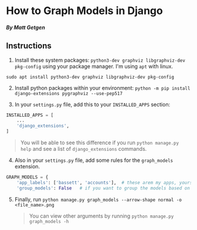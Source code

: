 # How to Graph Models in Django
#### _By Matt Getgen_

## Instructions

1. Install these system packages: `python3-dev graphviz libgraphviz-dev pkg-config` using your package 
manager. I'm using `apt` with linux.
```
sudo apt install python3-dev graphviz libgraphviz-dev pkg-config
```
2. Install python packages within your environment: `python -m pip install django-extensions pygraphviz --use-pep517`

3. In your `settings.py` file, add this to your `INSTALLED_APPS` section:
```python
INSTALLED_APPS = [
    ...
    'django_extensions',
]
```
> You will be able to see this difference if you run `python manage.py help` and see a list of `django_extensions` commands.

4. Also in your `settings.py` file, add some rules for the `graph_models` extension.
```python
GRAPH_MODELS = {
    'app_labels': ['bassett', 'accounts'],	# these arem my apps, yours may differ.
    'group_models': False	# if you want to group the models based on application, set True.
```

5. Finally, run `python manage.py graph_models --arrow-shape normal -o <file_name>.png`
	> You can view other arguments by running `python manage.py graph_models -h`
